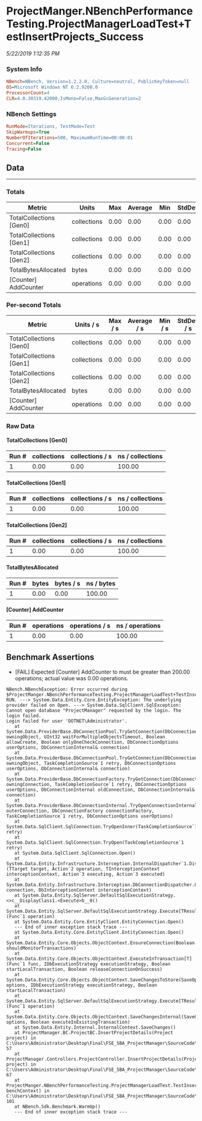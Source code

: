 ﻿# ProjectManger.NBenchPerformanceTesting.ProjectManagerLoadTest+TestInsertProjects_Success
_5/22/2019 1:12:35 PM_
### System Info
```ini
NBench=NBench, Version=1.2.2.0, Culture=neutral, PublicKeyToken=null
OS=Microsoft Windows NT 6.2.9200.0
ProcessorCount=4
CLR=4.0.30319.42000,IsMono=False,MaxGcGeneration=2
```

### NBench Settings
```ini
RunMode=Iterations, TestMode=Test
SkipWarmups=True
NumberOfIterations=500, MaximumRunTime=00:00:01
Concurrent=False
Tracing=False
```

## Data
-------------------

### Totals
|          Metric |           Units |             Max |         Average |             Min |          StdDev |
|---------------- |---------------- |---------------- |---------------- |---------------- |---------------- |
|TotalCollections [Gen0] |     collections |            0.00 |            0.00 |            0.00 |            0.00 |
|TotalCollections [Gen1] |     collections |            0.00 |            0.00 |            0.00 |            0.00 |
|TotalCollections [Gen2] |     collections |            0.00 |            0.00 |            0.00 |            0.00 |
|TotalBytesAllocated |           bytes |            0.00 |            0.00 |            0.00 |            0.00 |
|[Counter] AddCounter |      operations |            0.00 |            0.00 |            0.00 |            0.00 |

### Per-second Totals
|          Metric |       Units / s |         Max / s |     Average / s |         Min / s |      StdDev / s |
|---------------- |---------------- |---------------- |---------------- |---------------- |---------------- |
|TotalCollections [Gen0] |     collections |            0.00 |            0.00 |            0.00 |            0.00 |
|TotalCollections [Gen1] |     collections |            0.00 |            0.00 |            0.00 |            0.00 |
|TotalCollections [Gen2] |     collections |            0.00 |            0.00 |            0.00 |            0.00 |
|TotalBytesAllocated |           bytes |            0.00 |            0.00 |            0.00 |            0.00 |
|[Counter] AddCounter |      operations |            0.00 |            0.00 |            0.00 |            0.00 |

### Raw Data
#### TotalCollections [Gen0]
|           Run # |     collections | collections / s |ns / collections |
|---------------- |---------------- |---------------- |---------------- |
|               1 |            0.00 |            0.00 |          100.00 |

#### TotalCollections [Gen1]
|           Run # |     collections | collections / s |ns / collections |
|---------------- |---------------- |---------------- |---------------- |
|               1 |            0.00 |            0.00 |          100.00 |

#### TotalCollections [Gen2]
|           Run # |     collections | collections / s |ns / collections |
|---------------- |---------------- |---------------- |---------------- |
|               1 |            0.00 |            0.00 |          100.00 |

#### TotalBytesAllocated
|           Run # |           bytes |       bytes / s |      ns / bytes |
|---------------- |---------------- |---------------- |---------------- |
|               1 |            0.00 |            0.00 |          100.00 |

#### [Counter] AddCounter
|           Run # |      operations |  operations / s | ns / operations |
|---------------- |---------------- |---------------- |---------------- |
|               1 |            0.00 |            0.00 |          100.00 |


## Benchmark Assertions

* [FAIL] Expected [Counter] AddCounter to must be greater than 200.00 operations; actual value was 0.00 operations.

```
NBench.NBenchException: Error occurred during $ProjectManger.NBenchPerformanceTesting.ProjectManagerLoadTest+TestInsertProjects_Success RUN. ---> System.Data.Entity.Core.EntityException: The underlying provider failed on Open. ---> System.Data.SqlClient.SqlException: Cannot open database "ProjectManager" requested by the login. The login failed.
Login failed for user 'DOTNET\Administrator'.
   at System.Data.ProviderBase.DbConnectionPool.TryGetConnection(DbConnection owningObject, UInt32 waitForMultipleObjectsTimeout, Boolean allowCreate, Boolean onlyOneCheckConnection, DbConnectionOptions userOptions, DbConnectionInternal& connection)
   at System.Data.ProviderBase.DbConnectionPool.TryGetConnection(DbConnection owningObject, TaskCompletionSource`1 retry, DbConnectionOptions userOptions, DbConnectionInternal& connection)
   at System.Data.ProviderBase.DbConnectionFactory.TryGetConnection(DbConnection owningConnection, TaskCompletionSource`1 retry, DbConnectionOptions userOptions, DbConnectionInternal oldConnection, DbConnectionInternal& connection)
   at System.Data.ProviderBase.DbConnectionInternal.TryOpenConnectionInternal(DbConnection outerConnection, DbConnectionFactory connectionFactory, TaskCompletionSource`1 retry, DbConnectionOptions userOptions)
   at System.Data.SqlClient.SqlConnection.TryOpenInner(TaskCompletionSource`1 retry)
   at System.Data.SqlClient.SqlConnection.TryOpen(TaskCompletionSource`1 retry)
   at System.Data.SqlClient.SqlConnection.Open()
   at System.Data.Entity.Infrastructure.Interception.InternalDispatcher`1.Dispatch[TTarget,TInterceptionContext](TTarget target, Action`2 operation, TInterceptionContext interceptionContext, Action`3 executing, Action`3 executed)
   at System.Data.Entity.Infrastructure.Interception.DbConnectionDispatcher.Open(DbConnection connection, DbInterceptionContext interceptionContext)
   at System.Data.Entity.SqlServer.DefaultSqlExecutionStrategy.<>c__DisplayClass1.<Execute>b__0()
   at System.Data.Entity.SqlServer.DefaultSqlExecutionStrategy.Execute[TResult](Func`1 operation)
   at System.Data.Entity.Core.EntityClient.EntityConnection.Open()
   --- End of inner exception stack trace ---
   at System.Data.Entity.Core.EntityClient.EntityConnection.Open()
   at System.Data.Entity.Core.Objects.ObjectContext.EnsureConnection(Boolean shouldMonitorTransactions)
   at System.Data.Entity.Core.Objects.ObjectContext.ExecuteInTransaction[T](Func`1 func, IDbExecutionStrategy executionStrategy, Boolean startLocalTransaction, Boolean releaseConnectionOnSuccess)
   at System.Data.Entity.Core.Objects.ObjectContext.SaveChangesToStore(SaveOptions options, IDbExecutionStrategy executionStrategy, Boolean startLocalTransaction)
   at System.Data.Entity.SqlServer.DefaultSqlExecutionStrategy.Execute[TResult](Func`1 operation)
   at System.Data.Entity.Core.Objects.ObjectContext.SaveChangesInternal(SaveOptions options, Boolean executeInExistingTransaction)
   at System.Data.Entity.Internal.InternalContext.SaveChanges()
   at ProjectManager.BC.ProjectBC.InsertProjectDetails(Project project) in C:\Users\Administrator\Desktop\Final\FSE_SBA_ProjectManager\SourceCode\server\ProjectManager\ProjectManager\BC\ProjectBC.cs:line 57
   at ProjectManager.Controllers.ProjectController.InsertProjectDetails(Project project) in C:\Users\Administrator\Desktop\Final\FSE_SBA_ProjectManager\SourceCode\server\ProjectManager\ProjectManager\Controllers\ProjectController.cs:line 67
   at ProjectManger.NBenchPerformanceTesting.ProjectManagerLoadTest.TestInsertProjects_Success(BenchmarkContext benchContext) in C:\Users\Administrator\Desktop\Final\FSE_SBA_ProjectManager\SourceCode\server\ProjectManager\ProjectManger.NBenchPerformanceTesting\ProjectManagerLoadTest.cs:line 101
   at NBench.Sdk.Benchmark.WarmUp()
   --- End of inner exception stack trace ---
```

